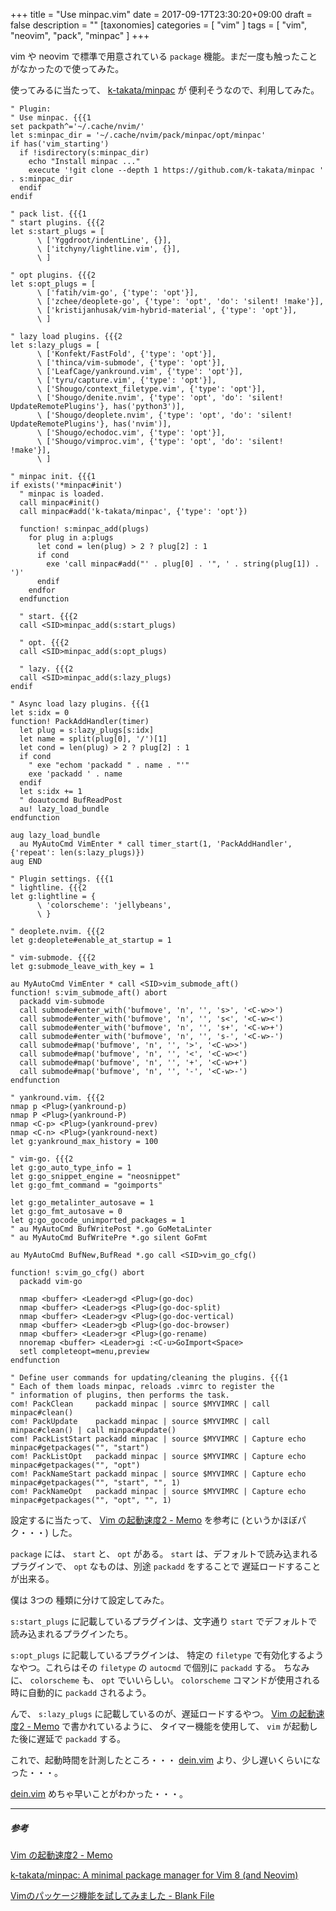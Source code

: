 +++
title = "Use minpac.vim"
date = 2017-09-17T23:30:20+09:00
draft = false
description = ""
[taxonomies]
categories = [ "vim" ]
tags = [ "vim", "neovim", "pack", "minpac" ]
+++

vim や neovim で標準で用意されている `package` 機能。まだ一度も触ったことがなかったので使ってみた。

使ってみるに当たって、 [k-takata/minpac](https://github.com/k-takata/minpac) が
便利そうなので、利用してみた。

<!-- more -->
```vim
" Plugin:
" Use minpac. {{{1
set packpath^='~/.cache/nvim/'
let s:minpac_dir = '~/.cache/nvim/pack/minpac/opt/minpac'
if has('vim_starting')
  if !isdirectory(s:minpac_dir)
    echo "Install minpac ..."
    execute '!git clone --depth 1 https://github.com/k-takata/minpac ' . s:minpac_dir
  endif
endif

" pack list. {{{1
" start plugins. {{{2
let s:start_plugs = [
      \ ['Yggdroot/indentLine', {}],
      \ ['itchyny/lightline.vim', {}],
      \ ]

" opt plugins. {{{2
let s:opt_plugs = [
      \ ['fatih/vim-go', {'type': 'opt'}],
      \ ['zchee/deoplete-go', {'type': 'opt', 'do': 'silent! !make'}],
      \ ['kristijanhusak/vim-hybrid-material', {'type': 'opt'}],
      \ ]

" lazy load plugins. {{{2
let s:lazy_plugs = [
      \ ['Konfekt/FastFold', {'type': 'opt'}],
      \ ['thinca/vim-submode', {'type': 'opt'}],
      \ ['LeafCage/yankround.vim', {'type': 'opt'}],
      \ ['tyru/capture.vim', {'type': 'opt'}],
      \ ['Shougo/context_filetype.vim', {'type': 'opt'}],
      \ ['Shougo/denite.nvim', {'type': 'opt', 'do': 'silent! UpdateRemotePlugins'}, has('python3')],
      \ ['Shougo/deoplete.nvim', {'type': 'opt', 'do': 'silent! UpdateRemotePlugins'}, has('nvim')],
      \ ['Shougo/echodoc.vim', {'type': 'opt'}],
      \ ['Shougo/vimproc.vim', {'type': 'opt', 'do': 'silent! !make'}],
      \ ]

" minpac init. {{{1
if exists('*minpac#init')
  " minpac is loaded.
  call minpac#init()
  call minpac#add('k-takata/minpac', {'type': 'opt'})

  function! s:minpac_add(plugs)
    for plug in a:plugs
      let cond = len(plug) > 2 ? plug[2] : 1
      if cond
        exe 'call minpac#add("' . plug[0] . '", ' . string(plug[1]) . ')'
      endif
    endfor
  endfunction

  " start. {{{2
  call <SID>minpac_add(s:start_plugs)

  " opt. {{{2
  call <SID>minpac_add(s:opt_plugs)

  " lazy. {{{2
  call <SID>minpac_add(s:lazy_plugs)
endif

" Async load lazy plugins. {{{1
let s:idx = 0
function! PackAddHandler(timer)
  let plug = s:lazy_plugs[s:idx]
  let name = split(plug[0], '/')[1]
  let cond = len(plug) > 2 ? plug[2] : 1
  if cond
    " exe "echom 'packadd " . name . "'"
    exe 'packadd ' . name
  endif
  let s:idx += 1
  " doautocmd BufReadPost
  au! lazy_load_bundle
endfunction

aug lazy_load_bundle
  au MyAutoCmd VimEnter * call timer_start(1, 'PackAddHandler', {'repeat': len(s:lazy_plugs)})
aug END

" Plugin settings. {{{1
" lightline. {{{2
let g:lightline = {
      \ 'colorscheme': 'jellybeans',
      \ }

" deoplete.nvim. {{{2
let g:deoplete#enable_at_startup = 1

" vim-submode. {{{2
let g:submode_leave_with_key = 1

au MyAutoCmd VimEnter * call <SID>vim_submode_aft()
function! s:vim_submode_aft() abort
  packadd vim-submode
  call submode#enter_with('bufmove', 'n', '', 's>', '<C-w>>')
  call submode#enter_with('bufmove', 'n', '', 's<', '<C-w><')
  call submode#enter_with('bufmove', 'n', '', 's+', '<C-w>+')
  call submode#enter_with('bufmove', 'n', '', 's-', '<C-w>-')
  call submode#map('bufmove', 'n', '', '>', '<C-w>>')
  call submode#map('bufmove', 'n', '', '<', '<C-w><')
  call submode#map('bufmove', 'n', '', '+', '<C-w>+')
  call submode#map('bufmove', 'n', '', '-', '<C-w>-')
endfunction

" yankround.vim. {{{2
nmap p <Plug>(yankround-p)
nmap P <Plug>(yankround-P)
nmap <C-p> <Plug>(yankround-prev)
nmap <C-n> <Plug>(yankround-next)
let g:yankround_max_history = 100

" vim-go. {{{2
let g:go_auto_type_info = 1
let g:go_snippet_engine = "neosnippet"
let g:go_fmt_command = "goimports"

let g:go_metalinter_autosave = 1
let g:go_fmt_autosave = 0
let g:go_gocode_unimported_packages = 1
" au MyAutoCmd BufWritePost *.go GoMetaLinter
" au MyAutoCmd BufWritePre *.go silent GoFmt

au MyAutoCmd BufNew,BufRead *.go call <SID>vim_go_cfg()

function! s:vim_go_cfg() abort
  packadd vim-go

  nmap <buffer> <Leader>gd <Plug>(go-doc)
  nmap <buffer> <Leader>gs <Plug>(go-doc-split)
  nmap <buffer> <Leader>gv <Plug>(go-doc-vertical)
  nmap <buffer> <Leader>gb <Plug>(go-doc-browser)
  nmap <buffer> <Leader>gr <Plug>(go-rename)
  nnoremap <buffer> <Leader>gi :<C-u>GoImport<Space>
  setl completeopt=menu,preview
endfunction

" Define user commands for updating/cleaning the plugins. {{{1
" Each of them loads minpac, reloads .vimrc to register the
" information of plugins, then performs the task.
com! PackClean     packadd minpac | source $MYVIMRC | call minpac#clean()
com! PackUpdate    packadd minpac | source $MYVIMRC | call minpac#clean() | call minpac#update()
com! PackListStart packadd minpac | source $MYVIMRC | Capture echo minpac#getpackages("", "start")
com! PackListOpt   packadd minpac | source $MYVIMRC | Capture echo minpac#getpackages("", "opt")
com! PackNameStart packadd minpac | source $MYVIMRC | Capture echo minpac#getpackages("", "start", "", 1)
com! PackNameOpt   packadd minpac | source $MYVIMRC | Capture echo minpac#getpackages("", "opt", "", 1)
```

設定するに当たって、 [Vim の起動速度2 - Memo](http://d.hatena.ne.jp/heavenshell/20160430/1462088882) を参考に (というかほぼパク・・・) した。

`package` には、 `start` と、 `opt` がある。 `start` は、デフォルトで読み込まれるプラグインで、 `opt` なものは、別途 `packadd` をすることで
遅延ロードすることが出来る。

僕は 3つの 種類に分けて設定してみた。

`s:start_plugs` に記載しているプラグインは、文字通り `start` でデフォルトで読み込まれるプラグインたち。

`s:opt_plugs` に記載しているプラグインは、 特定の `filetype` で有効化するようなやつ。これらはその `filetype` の
`autocmd` で個別に `packadd` する。
ちなみに、 `colorscheme` も、 `opt` でいいらしい。 `colorscheme` コマンドが使用される時に自動的に `packadd` されるよう。

んで、 `s:lazy_plugs` に記載しているのが、遅延ロードするやつ。
[Vim の起動速度2 - Memo](http://d.hatena.ne.jp/heavenshell/20160430/1462088882) で書かれているように、
タイマー機能を使用して、 `vim` が起動した後に遅延で `packadd` する。

これで、起動時間を計測したところ・・・ [dein.vim](https://github.com/Shougo/dein.vim) より、少し遅いくらいになった・・・。

[dein.vim](https://github.com/Shougo/dein.vim) めちゃ早いことがわかった・・・。

- - -

##### 参考

[Vim の起動速度2 - Memo](http://d.hatena.ne.jp/heavenshell/20160430/1462088882)

[k-takata/minpac: A minimal package manager for Vim 8 (and Neovim)](https://github.com/k-takata/minpac)

[Vimのパッケージ機能を試してみました - Blank File](http://h-miyako.hatenablog.com/entry/2016/02/29/211534)


